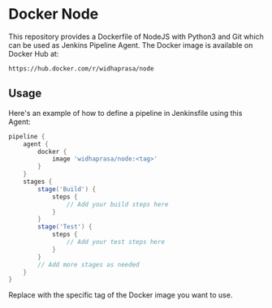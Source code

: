 # Docker Node

This repository provides a Dockerfile of NodeJS with Python3 and Git which can be used as Jenkins Pipeline Agent. The Docker image is available on Docker Hub at:

```
https://hub.docker.com/r/widhaprasa/node
```

## Usage

Here's an example of how to define a pipeline in Jenkinsfile using this Agent:

```groovy
pipeline {
    agent {
        docker {
            image 'widhaprasa/node:<tag>'
        }
    }
    stages {
        stage('Build') {
            steps {
                // Add your build steps here
            }
        }
        stage('Test') {
            steps {
                // Add your test steps here
            }
        }
        // Add more stages as needed
    }
}
```

Replace <tag> with the specific tag of the Docker image you want to use.